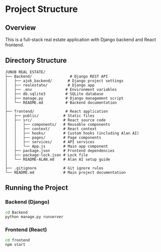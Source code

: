 # Project Structure

## Overview
This is a full-stack real estate application with Django backend and React frontend.

## Directory Structure

```
JUNUB REAL ESTATE/
├── Backend/                 # Django REST API
│   ├── ajok_backend/       # Django project settings
│   ├── realestate/         # Django app
│   ├── .env               # Environment variables
│   ├── db.sqlite3         # SQLite database
│   ├── manage.py          # Django management script
│   └── README.md          # Backend documentation
│
├── frontend/              # React application
│   ├── public/           # Static files
│   ├── src/              # React source code
│   │   ├── components/   # Reusable components
│   │   ├── context/      # React context
│   │   ├── hooks/        # Custom hooks (including Alan AI)
│   │   ├── pages/        # Page components
│   │   ├── services/     # API services
│   │   └── App.js        # Main app component
│   ├── package.json      # Frontend dependencies
│   ├── package-lock.json # Lock file
│   └── README-ALAN.md    # Alan AI setup guide
│
├── .gitignore            # Git ignore rules
└── README.md             # Main project documentation
```

## Running the Project

### Backend (Django)
```bash
cd Backend
python manage.py runserver
```

### Frontend (React)
```bash
cd frontend
npm start
```

